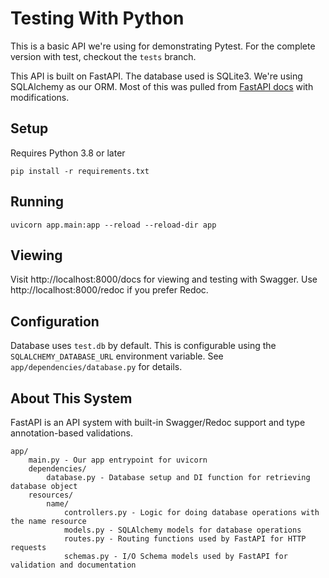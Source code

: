 # Testing With Python
This is a basic API we're using for demonstrating Pytest. For the complete version with test, checkout the `tests` branch.

This API is built on FastAPI. The database used is SQLite3. We're using SQLAlchemy as our ORM. Most of this was pulled from [FastAPI docs](https://fastapi.tiangolo.com/tutorial/sql-databases/) with modifications. 

## Setup
Requires Python 3.8 or later
```shell
pip install -r requirements.txt
```

## Running
```shell
uvicorn app.main:app --reload --reload-dir app
```

## Viewing
Visit http://localhost:8000/docs for viewing and testing with Swagger. Use http://localhost:8000/redoc if you prefer Redoc.

## Configuration
Database uses `test.db` by default. This is configurable using the `SQLALCHEMY_DATABASE_URL` environment variable. See `app/dependencies/database.py` for details.

## About This System
FastAPI is an API system with built-in Swagger/Redoc support and type annotation-based validations.
```
app/
    main.py - Our app entrypoint for uvicorn
    dependencies/
        database.py - Database setup and DI function for retrieving database object
    resources/
        name/
            controllers.py - Logic for doing database operations with the name resource
            models.py - SQLAlchemy models for database operations
            routes.py - Routing functions used by FastAPI for HTTP requests
            schemas.py - I/O Schema models used by FastAPI for validation and documentation
```
